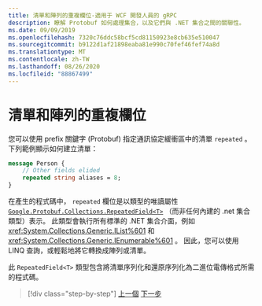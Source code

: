 ```yaml
---
title: 清單和陣列的重複欄位-適用于 WCF 開發人員的 gRPC
description: 瞭解 Protobuf 如何處理集合，以及它們與 .NET 集合之間的關聯性。
ms.date: 09/09/2019
ms.openlocfilehash: 7320c76ddc58bcf5cd81150923e8cb635e510047
ms.sourcegitcommit: b9122d1af21898eaba81e990c70fef46fef74a8d
ms.translationtype: MT
ms.contentlocale: zh-TW
ms.lasthandoff: 08/26/2020
ms.locfileid: "88867499"
---
```

# <a name="repeated-fields-for-lists-and-arrays"></a>清單和陣列的重複欄位

您可以使用 prefix 關鍵字 (Protobuf) 指定通訊協定緩衝區中的清單 `repeated` 。 下列範例顯示如何建立清單：

```protobuf
message Person {
    // Other fields elided
    repeated string aliases = 8;
}
```

在產生的程式碼中， `repeated` 欄位是以類型的唯讀屬性 [`Google.Protobuf.Collections.RepeatedField<T>`][repeated-field] （而非任何內建的 .net 集合類型）表示。 此類型會執行所有標準的 .NET 集合介面，例如 <xref:System.Collections.Generic.IList%601> 和 <xref:System.Collections.Generic.IEnumerable%601> 。 因此，您可以使用 LINQ 查詢，或輕鬆地將它轉換成陣列或清單。

此 `RepeatedField<T>` 類型包含將清單序列化和還原序列化為二進位電傳格式所需的程式碼。

[repeated-field]: https://developers.google.cn/protocol-buffers/docs/reference/csharp/class/google/protobuf/collections/repeated-field-t-

>[!div class="step-by-step"]
>[上一個](protobuf-nested-types.md) 
>[下一步](protobuf-reserved.md)
